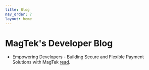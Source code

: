 ```yaml
---
title: Blog
nav_order: 7
layout: home
---
```


# MagTek's Developer Blog

- Empowering Developers - Building Secure and Flexible Payment Solutions with MagTek [read](docs\blog\EmpowerDevelopers.md).